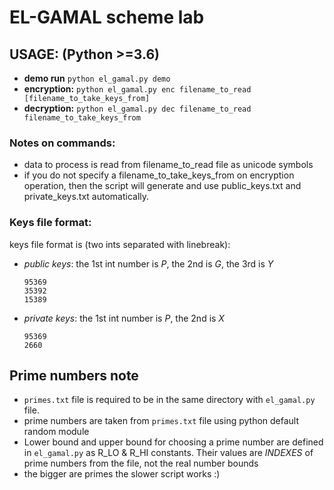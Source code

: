 # EL-GAMAL scheme lab 

## USAGE: (Python >=3.6)
  * **demo run** `python el_gamal.py demo`
  * **encryption:** `python el_gamal.py enc filename_to_read [filename_to_take_keys_from]`
  * **decryption:** `python el_gamal.py dec filename_to_read filename_to_take_keys_from`

### Notes on commands:

  - data to process is read from filename_to_read file as unicode symbols
  - if you do not specify a filename_to_take_keys_from on encryption operation, 
  then the script will generate and use public_keys.txt and private_keys.txt automatically.

### Keys file format:

keys file format is (two ints separated with linebreak):  
- *public keys*: the 1st int number is _P_, the 2nd is _G_, the 3rd is _Y_

      95369
      35392
      15389

- *private keys*: the 1st int number is _P_, the 2nd is _X_

      95369
      2660


## Prime numbers note
- `primes.txt` file is required to be in the same directory with `el_gamal.py` file.
- prime numbers are taken from `primes.txt` file using python default random module
- Lower bound and upper bound for choosing a prime number are defined in `el_gamal.py` as R_LO & R_HI constants. Their values are _INDEXES_ of prime numbers from the file, not the real number bounds
- the bigger are primes the slower script works :)

    
